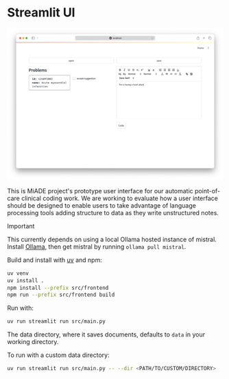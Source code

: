 # Streamlit UI

![ui](assets/ui.png)

This is MiADE project's prototype user interface for our automatic point-of-care clinical coding work. We are working to evaluate how a user interface should be designed to enable users to take advantage of language processing tools adding structure to data as they write unstructured notes.

> [!IMPORTANT]
> This currently depends on using a local Ollama hosted instance of mistral. Install [Ollama](https://ollama.com), then get mistral by running `ollama pull mistral`.

Build and install with [uv](https://github.com/astral-sh/uv) and npm:
```bash
uv venv
uv install .
npm install --prefix src/frontend
npm run --prefix src/frontend build
```

Run with:
```bash
uv run streamlit run src/main.py
```
The data directory, where it saves documents, defaults to `data` in your working directory.

To run with a custom data directory:
```bash
uv run streamlit run src/main.py -- --dir <PATH/TO/CUSTOM/DIRECTORY>
```
